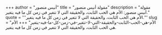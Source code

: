 +++
author = "أنيس منصور"
title = "مقولة أنيس منصور"
description = "مقولة أنيس منصور: الأم هي الحب الثابت، والحقيقة التي لا تتغير في زمن كل ما فيه يتغير."
quote = '''الأم هي الحب الثابت، والحقيقة التي لا تتغير في زمن كل ما فيه يتغير.'''
slug = "الأم-هي-الحب-الثابت-والحقيقة-التي-لا-تتغير-في-زمن-كل-ما-فيه-يتغير"
+++
الأم هي الحب الثابت، والحقيقة التي لا تتغير في زمن كل ما فيه يتغير.
